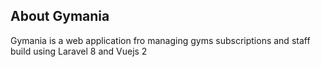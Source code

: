## About Gymania

Gymania is a web application fro managing gyms subscriptions and staff 
build using Laravel 8 and Vuejs 2
